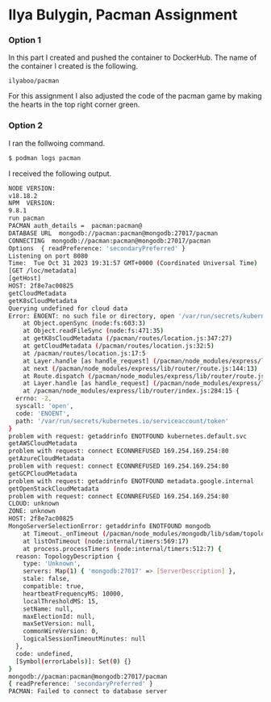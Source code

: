 # Ilya Bulygin, Pacman Assignment

### Option 1

In this part I created and pushed the container to DockerHub. The name of the container I created is the following.

```ilyaboo/pacman```

For this assignment I also adjusted the code of the pacman game by making the hearts in the top right corner green.

### Option 2

I ran the follwoing command.

```bash
$ podman logs pacman
```

I received the following output.

```bash
NODE VERSION:
v18.18.2
NPM  VERSION:
9.8.1
run pacman
PACMAN auth_details =  pacman:pacman@
DATABASE URL  mongodb://pacman:pacman@mongodb:27017/pacman
CONNECTING  mongodb://pacman:pacman@mongodb:27017/pacman
Options  { readPreference: 'secondaryPreferred' }
Listening on port 8080
Time:  Tue Oct 31 2023 19:31:57 GMT+0000 (Coordinated Universal Time)
[GET /loc/metadata]
[getHost]
HOST: 2f8e7ac00825
getCloudMetadata
getK8sCloudMetadata
Querying undefined for cloud data
Error: ENOENT: no such file or directory, open '/var/run/secrets/kubernetes.io/serviceaccount/token'
    at Object.openSync (node:fs:603:3)
    at Object.readFileSync (node:fs:471:35)
    at getK8sCloudMetadata (/pacman/routes/location.js:347:27)
    at getCloudMetadata (/pacman/routes/location.js:32:5)
    at /pacman/routes/location.js:17:5
    at Layer.handle [as handle_request] (/pacman/node_modules/express/lib/router/layer.js:95:5)
    at next (/pacman/node_modules/express/lib/router/route.js:144:13)
    at Route.dispatch (/pacman/node_modules/express/lib/router/route.js:114:3)
    at Layer.handle [as handle_request] (/pacman/node_modules/express/lib/router/layer.js:95:5)
    at /pacman/node_modules/express/lib/router/index.js:284:15 {
  errno: -2,
  syscall: 'open',
  code: 'ENOENT',
  path: '/var/run/secrets/kubernetes.io/serviceaccount/token'
}
problem with request: getaddrinfo ENOTFOUND kubernetes.default.svc
getAWSCloudMetadata
problem with request: connect ECONNREFUSED 169.254.169.254:80
getAzureCloudMetadata
problem with request: connect ECONNREFUSED 169.254.169.254:80
getGCPCloudMetadata
problem with request: getaddrinfo ENOTFOUND metadata.google.internal
getOpenStackCloudMetadata
problem with request: connect ECONNREFUSED 169.254.169.254:80
CLOUD: unknown
ZONE: unknown
HOST: 2f8e7ac00825
MongoServerSelectionError: getaddrinfo ENOTFOUND mongodb
    at Timeout._onTimeout (/pacman/node_modules/mongodb/lib/sdam/topology.js:292:38)
    at listOnTimeout (node:internal/timers:569:17)
    at process.processTimers (node:internal/timers:512:7) {
  reason: TopologyDescription {
    type: 'Unknown',
    servers: Map(1) { 'mongodb:27017' => [ServerDescription] },
    stale: false,
    compatible: true,
    heartbeatFrequencyMS: 10000,
    localThresholdMS: 15,
    setName: null,
    maxElectionId: null,
    maxSetVersion: null,
    commonWireVersion: 0,
    logicalSessionTimeoutMinutes: null
  },
  code: undefined,
  [Symbol(errorLabels)]: Set(0) {}
}
mongodb://pacman:pacman@mongodb:27017/pacman
{ readPreference: 'secondaryPreferred' }
PACMAN: Failed to connect to database server
```